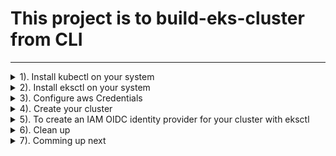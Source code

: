 # This project is to build-eks-cluster from CLI
---
<details><summary>1). Install kubectl on your system</summary>
<p> 

- If using Windows OS open `PowerShell` as Administrator, enter the url below to download kubectl binaries.
```bash
curl -o kubectl.exe https://amazon-eks.s3.us-west-2.amazonaws.com/1.20.4/2021-04-12/bin/windows/amd64/kubectl.exe
```
- a). Create a `bin` folder in any location of your choice.
- b). Open location where `kubectl.exe` is located.
- c) .Copy or cut `kubectl.exe`  file and paste in you `bin` folder.
- d). Add the Path of the `bin` folder to your environment variable (under `User variable for <user-name>`)
- e). Enter `kubectl version --short --client` to test kubectl version.
- you may see [aws documentation](https://docs.aws.amazon.com/eks/latest/userguide/install-kubectl.html) for installation guide.
</p>
</details>

<details><summary>2). Install eksctl on your system</summary>
<p>

- a). If you are using `Windows OS`, cick [here](https://github.com/weaveworks/eksctl/releases/download/0.51.0/eksctl_Windows_amd64.zip) to download the zip file or see [aws documentation](https://docs.aws.amazon.com/eks/latest/userguide/eksctl.html) for installation guide.

- b). Follow configuration steps( a to d) above to set up eksctl. Remember,you will have to create a folder with different name other than `bin` if they have to be in the same location or directory.
- c). Enter `eksctl version` to see its current version

</p>
</details>

<details><summary>3). Configure aws Credentials</summary>
<p>

- Open `command prompt` or and enter `aws configure` and the enter your `AWS Access Key ID`, `AWS Secret Access Key `, `Default region name [us-east-1]`, etc

 ```bash
 AWS Access Key ID [****************OZOR]: HZYOSSXYULSJSJSHSKK
 AWS Secret Access Key [****************ifZc]: rtshjskll+kksksksksssksks
Default region name [us-east-1]: us-west-1
Default output format [None]: 
```
- If you don't have `awscli` installed, see (aws documentation)[https://docs.aws.amazon.com/cli/latest/userguide/install-cliv2-windows.html] for installation guides.

</p>
</details>

<details><summary>4). Create your cluster</summary>
<p>

- On `PowerSell`, enter the command below to create your cluster named `apple-cluster`,
```bash
eksctl create cluster \
--name apple-cluster \
--version 1.17 \
--region us-west-2 \
--nodegroup-name linux-nodes \
--node-type t3.large \
--nodes 2
```
- A cluster will fail if desired compute resources(`instance type`) are not available in default AZ. Most often, you will receive message with reasons why cluster creation failed in default AZ. In this case you can specify AZ where your desired compute resources are available.  
 
 ```bash
 
eksctl create cluster \
--name prod-cluster \
--version 1.21 \
--zones us-west-2a,us-west-2b,us-west-2c \
--nodegroup-name linux-nodes \
--node-type c4.4xlarge \
--nodes 2
 ```
- Enter `aws eks --region us-west-2 describe-cluster --name apple-cluster --query cluster.status` to check the status of the cluster. If successfully created, you should see `"ALIVE"`
- Enter `aws eks --region us-west-2 update-kubeconfig --name apple-cluster` to update and export kubernetes configuration file to your local.
- `$ cat ~/.kube/config` to see kubernetes configuration file. You shold see something like this. 
```bash
apiVersion: v1
clusters:
- cluster:
    certificate-authority-data: CERT
    server: https://xxxxxxx.sk1.us-east-1.eks.amazonaws.com
  name: arn:aws:eks:us-east-1:xxxxxxx:cluster/eks-cluster
contexts:
- context:
    cluster: arn:aws:eks:us-east-1:xxxxxxx:cluster/eks-cluster
    user: arn:aws:eks:us-east-1:xxxxxxx:cluster/eks-cluster
  name: arn:aws:eks:us-east-1:xxxxxxx:cluster/eks-cluster
current-context: arn:aws:eks:us-east-1:xxxxxxx:cluster/eks-cluster
kind: Config
preferences: {}
users:
- name: arn:aws:eks:us-east-1:xxxxxxx:cluster/eks-cluster
  user:
    exec:
      apiVersion: client.authentication.k8s.io/v1alpha1
      args:
      - --region
      - us-east-1
      - eks
      - get-token
      - --cluster-name
      - eks-cluster
      command: aws
```

- Now that your cluster is up and running, move to directory where your `"YAML defination files"` are located and start creating your appliactions.

```bash
kubectl get ns
```
```bash
kubectl get cs
```
```bash
kubectl get node
```
```bash
kubectl get pods -A
```
```bash
kubectl get apiservices
```
```bash
kubectl get svc
```

</p>
</details>

<details><summary>5). To create an IAM OIDC identity provider for your cluster with eksctl</summary>
<p>
 
 - Determine whether you have an existing IAM OIDC provider for your cluster.

View your cluster's OIDC provider URL.

 ```bash
 aws eks --region us-west-2 describe-cluster --name <cluster_name> --query "cluster.identity.oidc.issuer" --output text
 ```
 Example output:

```bash
https://oidc.eks.us-west-2.amazonaws.com/id/EXAMPLED539D4633E53DE1B716D3041E
```
- List the IAM OIDC providers in your account. Replace <EXAMPLED539D4633E53DE1B716D3041E> (including <>) with the value returned from the previous command.

 ```bash
 aws iam list-open-id-connect-providers | grep <EXAMPLED539D4633E53DE1B716D3041E>
 ```

 Example output:

 ```bash
 "Arn": "arn:aws-cn:iam::111122223333:oidc-provider/oidc.eks.us-west-2.amazonaws.com/id/EXAMPLED539D4633E53DE1B716D3041E"
 ```

 If output is returned from the previous command, then you already have a provider for your cluster. If no output is returned, then you must create an IAM OIDC provider.

- Create an IAM OIDC identity provider for your cluster with the following command. Replace <cluster_name> (including <>) with your own value.

```bash
eksctl --region us-west-2 utils associate-iam-oidc-provider --cluster apple-cluster --approve
```
**To create an IAM OIDC identity provider for your cluster with the AWS Management Console**

- Open the Amazon EKS console (here)[https://console.aws.amazon.com/eks/home#/clusters].

- Select the name of your cluster and then select the **Configuration** tab.

- In the **Details** section, note the value of the **OpenID Connect provider URL**.

- Open the IAM console (here)[https://console.aws.amazon.com/iam/].

- In the navigation panel, choose Identity Providers. If a Provider is listed that matches the URL for your cluster, then you already have a provider for your cluster. If a provider isn't listed that matches the URL for your cluster, then you must create one.

- To create a provider, choose **Add Provider**.

- For **Provider Type**, **choose OpenID Connect**.

- For **Provider URL**, paste the OIDC issuer URL for your cluster, and then choose **Get thumbprint**.

- For **Audience**, enter `sts.amazonaws.com` and choose **Add provider**.
</p>
</details>

<details><summary>6). Clean up </summary>
<p>

- Enter `$ eksctl delete cluster --region=us-west-2 --name=apple-cluster` to delete your cluster

</p>
</details>

<details><summary>7). Comming up next </summary>
<p>

- Helm 

</p>
</details>





